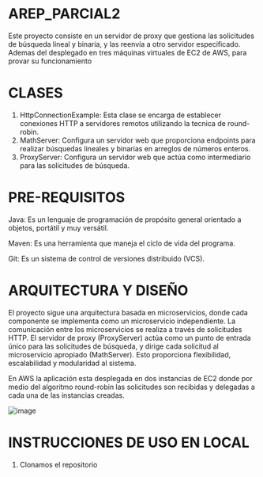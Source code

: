 # AREP_PARCIAL2
Este proyecto consiste en un servidor de proxy que gestiona las solicitudes de búsqueda lineal y binaria, y las reenvía a otro servidor especificado. Ademas del desplegado en tres máquinas virtuales de EC2 de AWS, para provar su funcionamiento

# CLASES
1. HttpConnectionExample: Esta clase se encarga de establecer conexiones HTTP a servidores remotos utilizando la tecnica de round-robin.
2. MathServer: Configura un servidor web que proporciona endpoints para realizar búsquedas lineales y binarias en arreglos de números enteros.
3. ProxyServer: Configura un servidor web que actúa como intermediario para las solicitudes de búsqueda.

# PRE-REQUISITOS
Java: Es un lenguaje de programación de propósito general orientado a objetos, portátil y muy versátil.

Maven: Es una herramienta que maneja el ciclo de vida del programa.

Git: Es un sistema de control de versiones distribuido (VCS).

# ARQUITECTURA Y DISEÑO
El proyecto sigue una arquitectura basada en microservicios, donde cada componente se implementa como un microservicio independiente. La comunicación entre los microservicios se realiza a través de solicitudes HTTP. El servidor de proxy (ProxyServer) actúa como un punto de entrada único para las solicitudes de búsqueda, y dirige cada solicitud al microservicio apropiado (MathServer). Esto proporciona flexibilidad, escalabilidad y modularidad al sistema.

En AWS la aplicación esta desplegada en dos instancias de EC2 donde por medio del algoritmo round-robin las solicitudes son recibidas y delegadas a cada una de las instancias creadas.

![image](https://github.com/NicolasCastro9/AREP_PARCIAL2/assets/98556822/f3622437-f2c2-4dd9-8a9c-9f2364ab7cb9)

# INSTRUCCIONES DE USO EN LOCAL

1. Clonamos el repositorio
   
